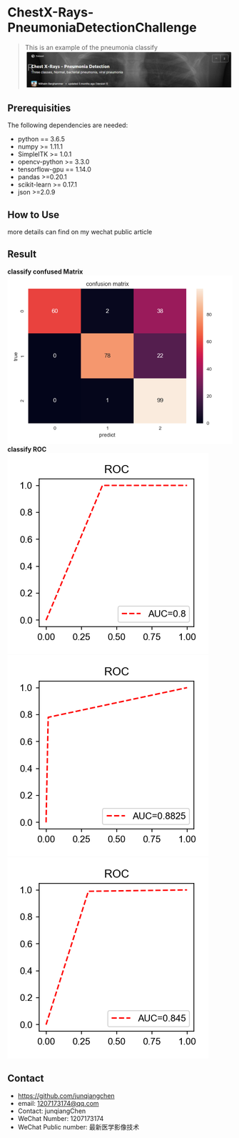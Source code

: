 # ChestX-Rays-PneumoniaDetectionChallenge
> This is an example of the pneumonia classify
![](图片1.png)

## Prerequisities
The following dependencies are needed:
- python == 3.6.5
- numpy >= 1.11.1
- SimpleITK >= 1.0.1
- opencv-python >= 3.3.0
- tensorflow-gpu == 1.14.0
- pandas >=0.20.1
- scikit-learn >= 0.17.1
- json >=2.0.9

## How to Use
more details can find on my wechat public article

## Result
**classify confused Matrix**
![](confuxmatric.png)
**classify ROC**
![](labelzero.png)
![](labelone.png)
![](labeltwo.png)

## Contact
* https://github.com/junqiangchen
* email: 1207173174@qq.com
* Contact: junqiangChen
* WeChat Number: 1207173174
* WeChat Public number: 最新医学影像技术
